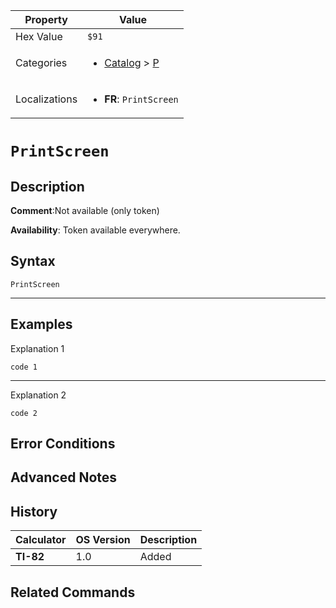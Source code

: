 | Property      | Value |
|---------------|-------|
| Hex Value     | `$91`|
| Categories    | <ul><li>[Catalog](../categories/Catalog.md) > [P](../categories/Catalog.md#P)</li></ul> |
| Localizations | <ul><li><b>FR</b>: `PrintScreen`</li></ul> |

# `PrintScreen`

## Description


<b>Comment</b>:Not available (only token)

<b>Availability</b>: Token available everywhere.

## Syntax
`PrintScreen`

<hr>

## Examples

Explanation 1
```ti-basic
code 1
```
---
Explanation 2
```ti-basic
code 2
```

## Error Conditions


## Advanced Notes


## History
| Calculator | OS Version | Description |
|------------|------------|-------------|
| <b>TI-82</b> | 1.0 | Added

## Related Commands

    